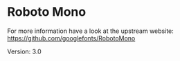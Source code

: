 # Roboto Mono

For more information have a look at the upstream website: https://github.com/googlefonts/RobotoMono

Version: 3.0
